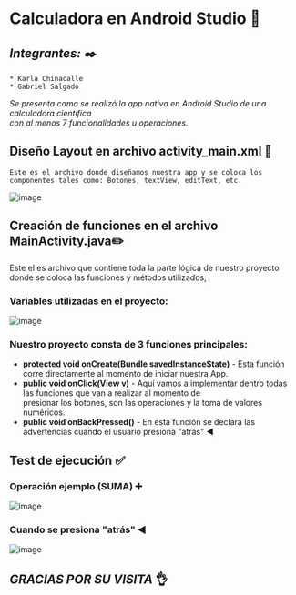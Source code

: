 # Calculadora en Android Studio 📱
## _Integrantes: ✒️_ 
```
* Karla Chinacalle
* Gabriel Salgado
```
_Se presenta como se realizó la app nativa en Android Studio de una calculadora científica_   
_con al menos 7 funcionalidades u operaciones._   

## Diseño Layout en archivo activity_main.xml 📃
```
Este es el archivo donde diseñamos nuestra app y se coloca los componentes tales como: Botones, textView, editText, etc.  
```
 ![image](https://drive.google.com/uc?export=view&id=1ytPOUXoM0zP64bDwZ0k077FkQdzRHXBv)

## Creación de funciones en el archivo MainActivity.java✏️
Este el es archivo que contiene toda la parte lógica de nuestro proyecto donde se coloca las funciones y métodos utilizados,   
### Variables utilizadas en el proyecto:
 ![image](https://drive.google.com/uc?export=view&id=1hBpDtC-GaOcDmj7TYIGXYe8ANmVI_ZMY)
### Nuestro proyecto consta de 3 funciones principales:

* **protected void onCreate(Bundle savedInstanceState)** - Esta función corre directamente al momento de iniciar nuestra App.   
* **public void onClick(View v)** - Aquí vamos a implementar dentro todas las funciones que van a realizar al momento de   
  presionar los botones, son las operaciones y la toma de valores numéricos.   
* **public void onBackPressed()** - En esta función se declara las advertencias cuando el usuario presiona "atrás" ◀️

## Test de ejecución ✅
### Operación ejemplo (SUMA) ➕	
![image](https://drive.google.com/uc?export=view&id=1_79jDJtfOjKTy2R0tmg_P6ziuWJ-dsPJ)
### Cuando se presiona "atrás" ◀️
![image](https://drive.google.com/uc?export=view&id=1svyH0z_jR03fG75WqM4TkQtJnqkP3KW-)

## _GRACIAS POR SU VISITA_ 👌
